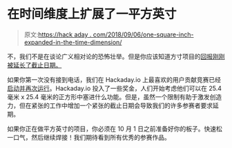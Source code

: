 # 在时间维度上扩展了一平方英寸

> 原文:[https://hack aday . com/2018/09/06/one-square-inch-expanded-in-the-time-dimension/](https://hackaday.com/2018/09/06/one-square-inch-expanded-in-the-time-dimension/)

不，我们不是在谈论广义相对论的恐怖壮举。但是你应该知道方寸项目的[回报刚刚被延长了截止日期。](https://hackaday.io/contest/160135-the-return-of-the-square-inch-project)

如果你第一次没有接到电话，我们在 Hackaday.io 上最喜欢的用户贡献竞赛已经[启动并再次运行](https://hackaday.com/2018/08/07/the-square-inch-project-rides-again/)。Hackaday.io 投入了一些奖金，人们开始考虑他们可以在 25.4 毫米 x 25.4 毫米的正方形中塞进什么功能。但是，虽然一个限制有助于激发创造力，但在紧张的工作中增加一个紧张的截止日期会导致我们的许多参赛者要求延期。

如果你正在做平方英寸的项目，你必须在 10 月 1 日之前准备好你的板子。快速松一口气，然后继续焊接！我们期待看到所有优秀的参赛作品。